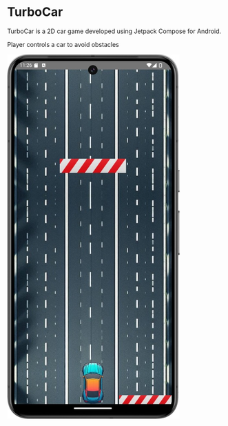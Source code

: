# TurboCar

TurboCar is a 2D car game developed using Jetpack Compose for Android.

Player controls a car to avoid obstacles

![Gameplay Screenshot](https://github.com/ymatinfard/TurboCar/blob/develop/turbocar_screenshot.jpg)
